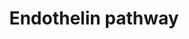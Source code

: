 ---
annotations:
- id: PW:0000506
  parent: signaling pathway
  type: Pathway Ontology
  value: endothelin signaling pathway
- id: DOID:1485
  parent: genetic disease
  type: Disease Ontology
  value: cystic fibrosis
- id: DOID:6432
  parent: null
  type: Disease Ontology
  value: pulmonary hypertension
authors:
- Keshav
- Madeomuga
- Egonw
- Fehrhart
- Rex D A B
- Finterly
- Eweitz
description: Endothelin is a strong peptide well known for its vasoconstriction activities.
  It is known for regulating extensive physiological and pathophysiological activities
  with beneficial and detrimental roles in mammals.To develop this network map of
  endothelin mediated signalling pathway, We searched term retrieved 2,800 papers
  in Pubmed were used for initial screening. Of these, 640 research articles were
  screened for endothelin mediated reactions and selected for annotation. Out of these,
  334 articles had information which are compatible to endothelin mediated signalling
  were selected for further curation. The manual curation of selected articles documented
  90 activation / inhibition events, 98 PTM or catalysis events, 56molecular associations,
  239 gene regulation events, 145 types of protein expression and 27 protein translocation
  events.
last-edited: 2021-06-03
organisms:
- Homo sapiens
redirect_from:
- /index.php/Pathway:WP4857
- /instance/WP4857
revision: null
schema-jsonld:
- '@context': https://schema.org/
  '@id': https://wikipathways.github.io/pathways/WP4857.html
  '@type': Dataset
  creator:
    '@type': Organization
    name: WikiPathways
  description: Endothelin is a strong peptide well known for its vasoconstriction
    activities. It is known for regulating extensive physiological and pathophysiological
    activities with beneficial and detrimental roles in mammals.To develop this network
    map of endothelin mediated signalling pathway, We searched term retrieved 2,800
    papers in Pubmed were used for initial screening. Of these, 640 research articles
    were screened for endothelin mediated reactions and selected for annotation. Out
    of these, 334 articles had information which are compatible to endothelin mediated
    signalling were selected for further curation. The manual curation of selected
    articles documented 90 activation / inhibition events, 98 PTM or catalysis events,
    56molecular associations, 239 gene regulation events, 145 types of protein expression
    and 27 protein translocation events.
  keywords:
  - ''
  - ' Cardiac '
  - ABHD3
  - ABL1
  - ACTA2
  - ACTG2
  - ACTR1A
  - ACTR2
  - ACTR3
  - ADAM12
  - ADAM17
  - ADAM19
  - ADIPOQ
  - AKT1
  - ANXA7
  - ARF6
  - ARHGAP35
  - ARHGEF11
  - ARHGEF7
  - ARL6IP5
  - ARPC4
  - ARRB1
  - ATF1
  - ATF2
  - ATP6V1H
  - ATRX
  - AXIN1
  - Actin
  - B3GNT2
  - BAD
  - BCAR1
  - BCAR3
  - BCL2
  - BMI1
  - Blood vessel
  - Brain inflamation disorders
  - CALD1
  - CALM1
  - CAMK2A
  - CAMK2G
  - CAPZB
  - CASP8
  - CCL2
  - CCN2
  - CCNB1
  - CCND1
  - CCS differentiation
  - CDC42
  - CDH1
  - CDH2
  - CDK2
  - CDKN1B
  - CFL1
  - CFL2
  - CHUK
  - COL1A1
  - COL1A2
  - COL1A3
  - COL1A4
  - COL4A1
  - COL5A1
  - COL7A1
  - COL9A1
  - COMP
  - COX1
  - COX2
  - CREB
  - CREB1
  - CREG1
  - CRYZL1
  - CSF2
  - CTNNB1
  - CTNND1
  - CX3CL1
  - CXCL1
  - CXCL8
  - Cell
  - 'Cell '
  - Cell migration
  - Cell survival
  - 'Cellular proliferation, migration and contraction '
  - Chemo protection
  - Cytoplasm
  - Cytoskeletal
  - DAG1
  - DAZAP2
  - DLAT
  - DNAJC10
  - DNAJC12
  - E2F3
  - ECM contraction
  - EDN1
  - EDN3
  - EDNRA
  - EDNRB
  - EGFR
  - EGR1
  - EIF2B
  - EIF5B
  - ELK1
  - EMC1
  - EP2
  - EP300
  - EP4
  - EPHA2
  - EZR
  - Epithelial to mesenchymal
  - FASTKD1
  - FGF2
  - FHL2
  - FLI1
  - FLNB
  - FLNC
  - 'FNDC1 '
  - FNDC3B
  - FOS
  - FOXK2
  - FOXO3
  - FYN
  - G-protein dependent
  - GAB1
  - GALNT1
  - GATA4
  - GGA2
  - GJA5
  - GJC1
  - GLS
  - GNA12
  - GNA13
  - GNAQ
  - GNAS
  - GOLGB1
  - GRB2
  - GSK3B
  - GSN
  - GSTA5
  - GULP1
  - HDAC5
  - HIF1A
  - HLA-A
  - HOPX
  - HSPB1
  - HTATSF1
  - Hypoxia
  - IGFBP4
  - IGFBP5
  - IKBKB
  - IL11
  - IL1B
  - IL6
  - ILK
  - IPK1
  - IRS1
  - IRX4
  - ISCA1
  - ITGA2
  - ITGA5
  - ITGB1
  - ITGB1BP1
  - ITGB3
  - Inflammation
  - Invasion
  - JAK1
  - JUN
  - KCNK3
  - KDM5B
  - KLHL20
  - KRAS
  - KSR1
  - LEPR
  - LIMK
  - Lung fibrosis
  - MAP2K1
  - MAP2K2
  - MAP3K2
  - MAPK1
  - MAPK14
  - MAPK3
  - MAPK8
  - MAPK9
  - MARCKS
  - MCAM
  - MED12
  - MEF2A
  - MINK1
  - MLC
  - MLCK
  - MMP1
  - MMP13
  - MMP14
  - MMP2
  - MMP3
  - MMP9
  - MPP5
  - MPPED2
  - MSN
  - MTOR
  - MYBPC3
  - MYH11
  - MYL12B
  - MYO1B
  - Metastasis
  - NAA16
  - NAA50
  - NFATC1
  - NFKB1
  - NFKBIA
  - NKX2-5
  - NO accumulation
  - NOL8
  - NOS3
  - NPPA
  - NPPB
  - NQO1
  - Nucleus
  - P4HB
  - PAK1
  - PIK3CA
  - PKC
  - PLA2G1B
  - PLCB1
  - PLOD2
  - PPP1R12A
  - PPP1R14A
  - PPP3CA
  - PRKACA
  - PRKCA
  - PTGS2
  - PTK2
  - PTK2B
  - PXN
  - 'Pulmonary '
  - RAB5C
  - RAC1
  - RAF1
  - RAP1GAP
  - RDX
  - RELA
  - RGS3
  - RHOA
  - RHOC
  - ROCK1
  - RPS6
  - RPS6KA2
  - RPS6KA3
  - RPS6KB1
  - RUNX1
  - Renal fibrosis
  - SDC1
  - SHC1
  - SMAD5
  - SNAI1
  - SOS1
  - SP4
  - SRC
  - SRE
  - SSH1
  - STAT3
  - STOM
  - Smooth muscle
  - TAGLN2
  - TCF4
  - THBS1
  - 'TIMP3 '
  - TNF
  - TNS1
  - TPM1
  - TPM4
  - TRAFD1
  - TRIOBP
  - TWIST1
  - VCAM1
  - VCAN
  - VEGFA
  - VIL1
  - VIM
  - WIPF1
  - WNK1
  - WWTR1
  - YAP1
  - YWHAQ
  - ZFYVE16
  - ZNF131
  - ZNF136
  - 'and '
  - and tumor
  - angiogenesis
  - contraction
  - differentiation
  - hypertension
  - hypertrophy
  - in colon cancer adjacent fibroblasts
  - invasion
  - metastasis
  - polymerisation
  - polymerization
  - progression
  - transition (EMT)
  - β-arrestin dependent
  license: CC0
  name: Endothelin pathway
seo: CreativeWork
title: Endothelin pathway
wpid: WP4857
---